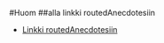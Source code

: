 #Huom
##alla linkki routedAnecdotesiin


* [Linkki routedAnecdotesiin](https://github.com/pidrmasiin/routedAnecdotes)
